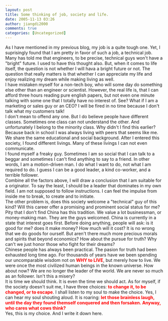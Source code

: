 ```yaml
---
layout: post
title: Some thinking of job, society and life.
date: 2005-11-13 03:26
author: jiangdi2000
comments: true
categories: [Uncategorized]
---
```

<div id="msgcns!C840C88DA912213B!461" class="bvMsg"><div>As I have mentioned in my previous blog, my job is a quite tough one. Yet, I suprisingly found that I am pretty in favor of such a job, a technical job. <br />Many has told me that engineers, to be precise, technical guys won't have a &quot;bright&quot; future. I used to have this thought also. But, when it comes to life itself, the question is not whether I will hava a bright future or not. The question that really matters is that whether I can appreciate my life and enjoy realizing my dream while making living as well. <br />I have mistaken myself for a non-tech boy, who will some day do something else other than an engineer or scientist. However, the real life is, that I can afford three hours reading pure english papers, but not even one minute talking with some one that I totally have no interest of. See? What if I am a marketing or sales guy or an CEO? I will be fired in no time because I don't talk what my customers talk!<br />I don't mean to offend any one. But I do believe people have different classes. Sometimes one class can not understand the other. And unfortunately I belong to the minority class. Why didn't I find this earlier? Because back in school I was always living with peers that seems like me. We share the same educational and social background. After I entered this society, I found different livings. Many of these livings I can not even communicate.<br />I found myself a freaky guy. Sometimes I am so social that I can talk to a beggar and sometimes I can't find anything to say to a friend. In other words, I am a motion-driven man. I do what I want to do, not what I am required to do. I guess I can be a good leader, a kind co-worker, and a terrible follower.<br />Combine all the factors above, I will draw a conclusion that I am suitable for a originator. To say the least, I should be a leader that dominates in my own field. I am not supposed to follow instructions. I can feel the impulse from inside me to break, to create and to initiate.<br />The other problem is, does this society welcome a &quot;technical&quot; guy of this kind? Will this career offer a promising and prominent social status for me? Pity that I don't find China has this tradition. We value a lot businessman, or money-making man. They are the guys welcomed. China is currently in a state that interest goes first. Before doing anything, people will ask: is it good for me? does it make money? How much will it cost? It is no wrong that we do goods for ourself. But aren't there much more precious morals and spirits that beyond economics? How about the pursue for truth? Why can't we just honor those who fight for their dreams?<br />Chinese people has always been practical. The pasion for truth had been exhausted long time ago. For thousands of years have we been spending our uncomparable wisdom not on <font color="#ff0000"><strong>WHY to LIVE</strong></font>, but merely how to live. We were once the most civilized human beings in the known universe. How about now? We are no longer the leader of the world. We are never so much as an follower. Isn't this a misery?<br />It is time we should think. It is even the time we should act. As for myself, if the society doesn't suit me, I have three choices: <font color="#ff0000"><strong>to change it, to be changed, or to escape</strong></font>. I shall listen to my soul to make the choice. Yes, I can hear my soul shouting aloud. It is roaring: <font color="#ff0000"><strong>let those brainless laugh, until the day they found themself conquered and then forsaken. Anyway, who cares what cows think?</strong></font><br />Yes, this is my choice. And I write it down here.</div></div>
